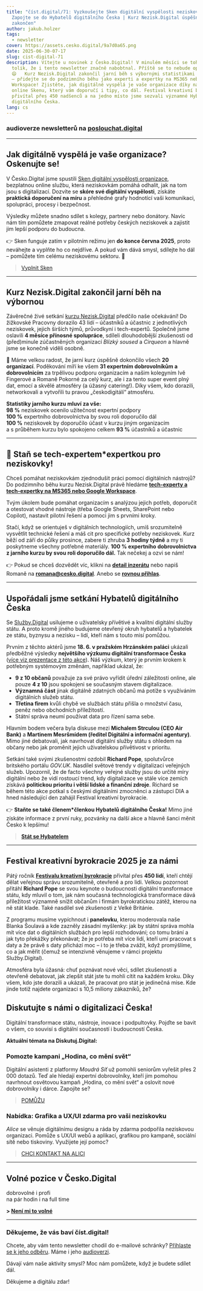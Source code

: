 ```yaml
---
title: "číst.digital/71: Vyzkoušejte Sken digitální vyspělosti neziskovky |
  Zapojte se do Hybatelů digitálního Česka | Kurz Nezisk.Digital úspěšně
  zakončen"
author: jakub.holzer
tags:
  - newsletter
cover: https://assets.cesko.digital/9a7d0a65.png
date: 2025-06-30-07-17
slug: cist-digital-71
description: Vítejte u novinek z Česko.Digital! V minulém měsíci se toho událo
  tolik, že i tento newsletter značně nabobtnal. Příště se to nebude opakovat!
  😄   Kurz Nezisk.Digital zakončil jarní běh s výbornými statistikami a ohlasy
  – přidejte se do podzimního běhu jako experti a expertky na MS365 nebo Google
  Workspace! Zjistěte, jak digitálně vyspělá je vaše organizace díky našemu
  online Skenu, který vám doporučí i tipy, co dál. Festival kreativní byrokracie
  přivítal přes 450 nadšenců a na jedno místo jsme sezvali významné Hybatele
  digitálního Česka.
lang: cs
---
```

### audioverze newsletterů na [poslouchat.digital](https://poslouchat.digital)

- - -

## Jak digitálně vyspělá je vaše organizace? Oskenujte se!

V Česko.Digital jsme spustili [Sken digitální vyspělosti organizace](https://sken.cesko.digital), bezplatnou online službu, která neziskovkám pomáhá odhalit, jak na tom jsou s digitalizací. Dozvíte se **skóre své digitální vyspělosti**, získáte **praktická doporučení na míru** a přehledné grafy hodnotící vaši komunikaci, spolupráci, procesy i bezpečnost.

Výsledky můžete snadno sdílet s kolegy, partnery nebo donátory. Navíc nám tím pomůžete zmapovat reálné potřeby českých neziskovek a zajistit jim lepší podporu do budoucna.

👉 Sken funguje zatím v pilotním režimu jen **do konce června 2025**, proto neváhejte a vyplňte ho co nejdříve. A pokud vám dává smysl, sdílejte ho dál – pomůžete tím celému neziskovému sektoru. 💙  

> [Vyplnit Sken](https://sken.cesko.digital)

- - -

## Kurz Nezisk.Digital zakončil jarní běh na výbornou

Závěrečné živé setkání [kurzu Nezisk.Digital](https://nezisk.digital/) předčilo naše očekávání! Do žižkovské Pracovny dorazilo 43 lidí – účastníků a účastnic z jednotlivých neziskovek, jejich širších týmů, průvodkyní i tech-expertů. Společně jsme oslavili **4 měsíce přínosné spolupráce**, sdíleli dlouhodobější zkušenosti od (před)minule zúčastněných organizací *Blízký soused* a *Cirqueon* a hlavně jsme se konečně viděli osobně.

🥳 Máme velkou radost, že jarní kurz úspěšně dokončilo všech **20 organizací**. Poděkování míří ke všem **31 expertním dobrovolníkům a dobrovolnicím** za trpělivou podporu organizacím a našim kolegyním Ivě Fingerové a Romaně Pokorné za celý kurz, ale i za tento super event plný dat, emocí a skvělé atmosféry (a úžasný catering!). Díky všem, kdo dorazili, networkovali a vytvořili tu pravou „českodigitálí“ atmosféru.

**Statistiky jarního kurzu mluví za vše:**\
**98 %** neziskovek ocenilo užitečnost expertní podpory\
**100 %** expertního dobrovolnictva by svou roli doporučilo dál\
**100 %** neziskovek by doporučilo účast v kurzu jiným organizacím\
a s průběhem kurzu bylo spokojeno celkem **93 %** účastníků a účastnic

- - -

## 🦸 Staň se tech-expertem*expertkou pro neziskovky!

Chceš pomáhat neziskovkám zjednodušit práci pomocí digitálních nástrojů? Do podzimního běhu kurzu Nezisk.Digital právě hledáme **[tech-experty a tech-expertky na MS365 nebo Google Workspace](https://app.cesko.digital/opportunities/recGLCcg5xF0wsi5e)**.

Tvým úkolem bude pomáhat organizacím s analýzou jejich potřeb, doporučit a otestovat vhodné nástroje (třeba Google Sheets, SharePoint nebo Copilot), nastavit pilotní řešení a pomoci jim s prvními kroky.

Stačí, když se orientuješ v digitálních technologiích, umíš srozumitelně vysvětlit technické řešení a máš cit pro specifické potřeby neziskovek. Kurz běží od září do půlky prosince, zabere ti zhruba **3 hodiny týdně** a my ti poskytneme všechny potřebné materiály. **100 % expertního dobrovolnictva z jarního kurzu by svou roli doporučilo dál.** Tak nečekej a ozvi se nám!

👉 Pokud se chceš dozvědět víc, klikni na **[detail inzerátu](https://app.cesko.digital/opportunities/recGLCcg5xF0wsi5e)** nebo napiš Romaně na **[romana@cesko.digital](mailto:romana@cesko.digital)**. Anebo se **[rovnou přihlas](https://airtable.com/apppZX1QC3fl1RTBM/shrAuq9tVRMtiksIJ)**.

- - -

## Uspořádali jsme setkání Hybatelů digitálního Česka

Se [Služby.Digital](https://sluzby.digital) usilujeme o uživatelsky přívětivé a kvalitní digitální služby státu. A proto kromě jiného budujeme otevřený okruh hybatelů a hybatelek ze státu, byznysu a nezisku – lidí, kteří nám s touto misí pomůžou.

Prvním z těchto aktérů jsme **18. 6. v pražském Hrzánském paláci** ukázali předběžné výsledky **největšího výzkumu digitální transformace Česka** ([více viz prezentace z této akce](https://cesko.digital)). Náš výzkum, který je prvním krokem k potřebným systémovým změnám, například ukázal, že:

* **9 z 10 občanů** považuje za své právo vyřídit úřední záležitosti online, ale pouze **4 z 10** jsou spokojeni se současným stavem digitalizace.  
* **Významná část** jinak digitálně zdatných občanů má potíže s využíváním digitálních služeb státu.  
* **Třetina firem** kvůli chybě ve službách státu přišla o množství času, peněz nebo obchodních příležitostí.  
* Státní správa neumí používat data pro řízení sama sebe.

Hlavním bodem večera byla diskuse mezi **Michalem Strculou (CEO Air Bank)** a **Martinem Mesršmídem (ředitel Digitální a informační agentury)**. Mimo jiné debatovali, jak navrhovat digitální služby státu s ohledem na občany nebo jak proměnit jejich uživatelskou přívětivost v prioritu.

Setkání také svými zkušenostmi ozdobil **Richard Pope**, spolutvůrce britského portálu *GOV.UK*. Nasdílel světové trendy v digitalizaci veřejných služeb. Upozornil, že de facto všechny veřejné služby jsou do určité míry digitální nebo že vidí rostoucí trend, kdy digitalizace ve stále více zemích získává **politickou prioritu i větší lidské a finanční zdroje**. Richard se během této akce potkal s českými digitálními zmocněnci a zástupci DIA a hned následující den zahájil Festival kreativní byrokracie.

👉 **Staňte se také členem*členkou Hybatelů digitálního Česka!** Mimo jiné získáte informace z první ruky, pozvánky na další akce a hlavně šanci měnit Česko k lepšímu!  

> **[Stát se Hybatelem](https://cesko.digital)**

- - -

## Festival kreativní byrokracie 2025 je za námi

Pátý ročník **[Festivalu kreativní byrokracie](https://creativebureaucracy.cz)** přivítal přes **450 lidí**, kteří chtějí dělat veřejnou správu srozumitelně, otevřeně a pro lidi. Velkou pozornost přitáhl **Richard Pope** se svou keynote o budoucnosti digitální transformace státu, kdy mluvil o tom, jak nám současná technologická transformace dává příležitost významně snížit občanům i firmám byrokratickou zátěž, kterou na ně stát klade. Také nasdílel své zkušenosti z Velké Británie.

Z programu musíme vypíchnout i **panelovku**, kterou moderovala naše Blanka Šoulavá a kde zazněly zásadní myšlenky: jak by státní správa mohla mít více dat o digitálních službách pro lepší rozhodování; co tomu brání a jak tyto překážky překonávat; že je potřeba mít více lidí, kteří umí pracovat s daty a že právě s daty přichází moc – i to je třeba zvážit, když promýšlíme, co a jak měřit (čemuž se intenzivně věnujeme v rámci projektu Služby.Digital).

Atmosféra byla úžasná: chuť poznávat nové věci, sdílet zkušenosti a otevřeně debatovat, jak zlepšit stát jste tu mohli cítit na každém kroku. Díky všem, kdo jste dorazili a ukázali, že pracovat pro stát je jedinečná mise. Kde jinde totiž najdete organizaci s 10,5 miliony zákazníků, že?

## Diskutujte s námi o digitalizaci Česka!

Digitální transformace státu, nástroje, inovace i podpultovky. Pojďte se bavit o všem, co souvisí s digitální současností i budoucností Česka.

**Aktuální témata na Diskutuj.Digital:**

### Pomozte kampani „Hodina, co mění svět“

Digitální asistenti z platformy *Moudrá Síť* už pomohli seniorům vyřešit přes 2 000 dotazů. Teď ale hledají expertní dobrovolníky, kteří jim pomohou navrhnout osvětovou kampaň „Hodina, co mění svět“ a oslovit nové dobrovolníky i dárce. Zapojíte se?  

> [POMŮŽU](https://diskutuj.digital/t/hodina-co-meni-svet)

### Nabídka: Grafika a UX/UI zdarma pro vaši neziskovku

*Alice* se věnuje digitálnímu designu a ráda by zdarma podpořila neziskovou organizaci. Pomůže s UX/UI webů a aplikací, grafikou pro kampaně, sociální sítě nebo tiskoviny. Využijete její pomoc?  

> [CHCI KONTAKT NA ALICI](https://diskutuj.digital/t/grafika-zdarma)

- - -

## Volné pozice v Česko.Digital

dobrovolné i profi\
na pár hodin i na full time

**\> [Není mi to volné](https://app.cesko.digital/)**

- - -

### Děkujeme, že vás baví číst.digital!

Chcete, aby vám tento newsletter chodil do e-mailové schránky? [Přihlaste se k jeho odběru](https://ceskodigital.ecomailapp.cz/public/form/6-3fdfd544852ed7431aa64f3b9481afb9). Máme i jeho [audioverzi](https://poslouchat.digital/).

Dávají vám naše aktivity smysl? Moc nám pomůžete, když je budete sdílet dál. 

Děkujeme a digitálu zdar!
